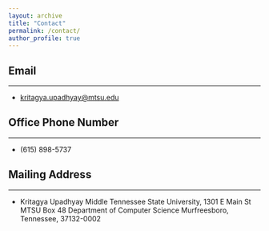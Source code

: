 ```yaml
---
layout: archive
title: "Contact"
permalink: /contact/
author_profile: true
---
```



## Email

---
* kritagya.upadhyay@mtsu.edu


## Office Phone Number

---
* (615) 898-5737


## Mailing Address

---
* Kritagya Upadhyay
  Middle Tennessee State University, 
  1301 E Main St
  MTSU Box 48
  Department of Computer Science
  Murfreesboro, Tennessee, 37132-0002 
